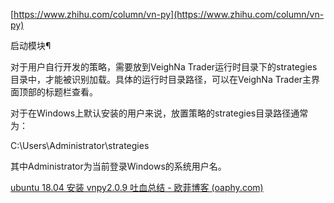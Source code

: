 [https://www.zhihu.com/column/vn-py](https://www.zhihu.com/column/vn-py)

启动模块¶

对于用户自行开发的策略，需要放到VeighNa Trader运行时目录下的strategies目录中，才能被识别加载。具体的运行时目录路径，可以在VeighNa Trader主界面顶部的标题栏查看。

对于在Windows上默认安装的用户来说，放置策略的strategies目录路径通常为：

C:\Users\Administrator\strategies

其中Administrator为当前登录Windows的系统用户名。

[ubuntu 18.04 安装 vnpy2.0.9 吐血总结 - 欧菲博客 (oaphy.com)](https://blog.oaphy.com/blog/2021/02/06/ubuntu-18-04-%e5%ae%89%e8%a3%85-vnpy2-0-9-%e5%90%90%e8%a1%80%e6%80%bb%e7%bb%93/)